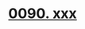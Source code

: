 # [0090. xxx](https://github.com/Tdahuyou/TNotes.react/tree/main/notes/0090.%20xxx)

<!-- region:toc -->

<!-- endregion:toc -->
